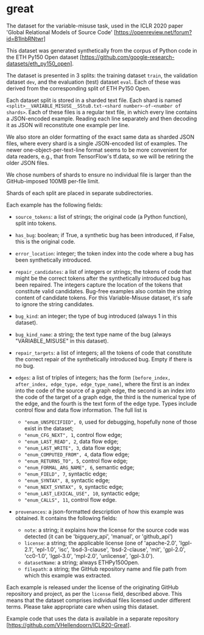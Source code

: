 # great
The dataset for the variable-misuse task, used in the ICLR 2020 paper 'Global Relational Models of Source Code' [https://openreview.net/forum?id=B1lnbRNtwr]

This dataset was generated synthetically from the corpus of Python code in the
ETH Py150 Open dataset
[https://github.com/google-research-datasets/eth_py150_open].

The dataset is presented in 3 splits: the training dataset `train`, the validation
dataset `dev`, and the evaluation (test) dataset `eval`. Each of these was
derived from the corresponding split of ETH Py150 Open.

Each dataset split is stored in a sharded text file. Each shard is named `<split>__VARIABLE_MISUSE__SStuB.txt-<shard number>-of-<number of shards>`.
Each of these files is a regular text file, in which every line contains a JSON-encoded example. Reading each line separately and then decoding it as JSON will reconstitute one example per line.

We also store an older formatting of the exact same data as sharded JSON files, where every shard is a single JSON-encoded list of examples. The
newer one-object-per-text-line format seems to be more convenient for data readers, e.g., that from TensorFlow's tf.data, so we will be
retiring the older JSON files.

We chose numbers of shards to ensure no individual file is larger than the
GitHub-imposed 100MB per-file limit.

Shards of each split are placed in separate subdirectories.


Each example has the following fields:

* `source_tokens`: a list of strings; the original code (a Python function), split into tokens.

* `has_bug`: boolean; if True, a synthetic bug has been introduced, if False, this is the original code.

* `error_location`: integer; the token index into the code where a bug has been synthetically introduced.

* `repair_candidates`: a list of integers or strings; the tokens of code that might be the correct tokens after the synthetically introduced bug has been repaired. The integers capture the location of the tokens that constitute valid candidates. Bug-free examples also contain the string content of candidate tokens. For this Variable-Misuse dataset, it's safe to ignore the string candidates.

* `bug_kind`: an integer; the type of bug introduced (always 1 in this dataset).

* `bug_kind_name`: a string; the text type name of the bug (always "VARIABLE_MISUSE" in this dataset).

* `repair_targets`: a list of integers; all the tokens of code that constitute the correct repair of the synthetically introduced bug. Empty if there is no bug.

* `edges`: a list of triples of integers; has the form `[before_index, after_index, edge_type, edge_type_name]`, where the first is an index into the code of the source of a graph edge, the second is an index into the code of the target of a graph edge, the third is the numerical type of the edge, and the fourth is the text form of the edge type. Types include control flow and data flow information. The full list is
  * `"enum_UNSPECIFIED", 0`, used for debugging, hopefully none of those exist in the dataset;
  * `"enum_CFG_NEXT", 1`, control flow edge;
  * `"enum_LAST_READ", 2`, data flow edge;
  * `"enum_LAST_WRITE", 3`, data flow edge;
  * `"enum_COMPUTED_FROM", 4`, data flow edge;
  * `"enum_RETURNS_TO", 5`, control flow edge;
  * `"enum_FORMAL_ARG_NAME", 6`, semantic edge;
  * `"enum_FIELD", 7`, syntactic edge;
  * `"enum_SYNTAX", 8`, syntactic edge;
  * `"enum_NEXT_SYNTAX", 9`, syntactic edge;
  * `"enum_LAST_LEXICAL_USE", 10`, syntactic edge;
  * `"enum_CALLS", 11`, control flow edge.

* `provenances`: a json-formatted description of how this example was obtained. It contains the following fields:
  * `note`: a string; it explains how the license for the source code was detected (it can be 'bigquery_api', 'manual', or 'github_api')
  * `license`: a string; the applicable license (one of 'apache-2.0', 'lgpl-2.1', 'epl-1.0', 'isc', 'bsd-3-clause', 'bsd-2-clause', 'mit', 'gpl-2.0', 'cc0-1.0', 'lgpl-3.0', 'mpl-2.0', 'unlicense', 'gpl-3.0').
  * `datasetName`: a string; always ETHPy150Open.
  * `filepath`: a string; the GitHub repository name and file path from which this example was extracted.

Each example is released under the license of the originating GitHub repository
and project, as per the `license` field, described above. This means that the
dataset comprises individual files licensed under different terms. Please take
appropriate care when using this dataset.

Example code that uses the data is available in a separate repository [https://github.com/VHellendoorn/ICLR20-Great].
